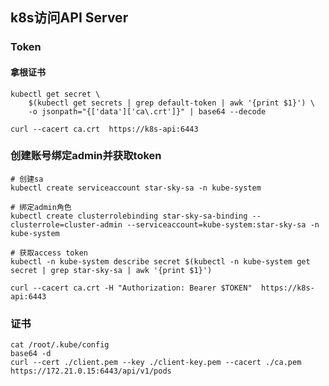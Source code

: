 ## k8s访问API Server

### Token

#### 拿根证书

```shell
kubectl get secret \
    $(kubectl get secrets | grep default-token | awk '{print $1}') \
    -o jsonpath="{['data']['ca\.crt']}" | base64 --decode
```

```shell
curl --cacert ca.crt  https://k8s-api:6443
```

### 创建账号绑定admin并获取token

```shell
# 创建sa
kubectl create serviceaccount star-sky-sa -n kube-system

# 绑定admin角色
kubectl create clusterrolebinding star-sky-sa-binding --clusterrole=cluster-admin --serviceaccount=kube-system:star-sky-sa -n kube-system

# 获取access token
kubectl -n kube-system describe secret $(kubectl -n kube-system get secret | grep star-sky-sa | awk '{print $1}')
```

```shell
curl --cacert ca.crt -H "Authorization: Bearer $TOKEN"  https://k8s-api:6443
```



### 证书

```shell
cat /root/.kube/config
base64 -d
curl --cert ./client.pem --key ./client-key.pem --cacert ./ca.pem https://172.21.0.15:6443/api/v1/pods
```

